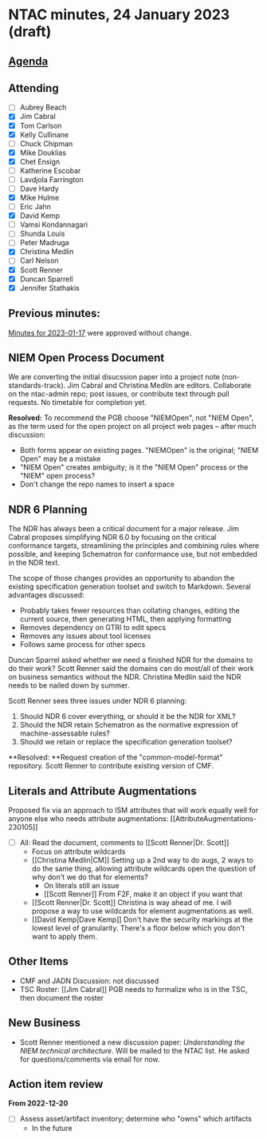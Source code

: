 # NTAC minutes, 24 January 2023 (draft)

## [Agenda](2023-01-10-agenda.md)

## Attending

- [ ] Aubrey Beach
- [x] Jim Cabral
- [x] Tom Carlson
- [x] Kelly Cullinane
- [ ] Chuck Chipman
- [x] Mike Douklias
- [x] Chet Ensign
- [ ] Katherine Escobar
- [ ] Lavdjola Farrington
- [ ] Dave Hardy
- [x] Mike Hulme
- [ ] Eric Jahn
- [x] David Kemp
- [ ] Vamsi Kondannagari
- [ ] Shunda Louis
- [ ] Peter Madruga
- [x] Christina Medlin
- [ ] Carl Nelson
- [x] Scott Renner
- [x] Duncan Sparrell
- [x] Jennifer Stathakis

## **Previous minutes:**  

[Minutes for 2023-01-17](2023-01-17-minutes.md) were approved without change.

## NIEM Open Process Document

We are converting the initial disucssion paper into a project note (non-standards-track).  Jim Cabral and Christina Medlin are editors.  Collaborate on the ntac-admin repo; post issues, or contribute text through pull requests.  No timetable for completion yet.

**Resolved:** To recommend the PGB choose "NIEMOpen", not "NIEM Open", as the term used for the open project on all project web pages – after much discussion:

* Both forms appear on existing pages.  "NIEMOpen" is the original; "NIEM Open" may be a mistake
* "NIEM Open" creates ambiguity; is it the "NIEM Open" process or the "NIEM" open process?
* Don't change the repo names to insert a space

## NDR 6 Planning

The NDR has always been a critical document for a major release.  Jim Cabral proposes simplifying NDR 6.0 by focusing on the critical conformance targets, streamlining the principles and combining rules where possible, and keeping Schematron for conformance use, but not embedded in the NDR text.

The scope of those changes provides an opportunity to abandon the existing specification generation toolset and switch to Markdown.  Several advantages discussed:

- Probably takes fewer resources than collating changes, editing the current source, then generating HTML, then applying formatting
- Removes dependency on GTRI to edit specs
- Removes any issues about tool licenses
- Follows same process for other specs

Duncan Sparrel asked whether we need a finished NDR for the domains to do their work?  Scott Renner said the domains can do most/all of their work on business semantics without the NDR.  Christina Medlin said the NDR needs to be nailed down by summer.

Scott Renner sees three issues under NDR 6 planning:

1. Should NDR 6 cover everything, or should it be the NDR for XML?
2. Should the NDR retain Schematron as the normative expression of machine-assessable rules?
3. Should we retain or replace the specification generation toolset?

**Resolved:  **Request creation of the "common-model-format" repository.  Scott Renner to contribute existing version of CMF.

## Literals and Attribute Augmentations

Proposed fix via an approach to ISM attributes that will work equally well for anyone else who needs attribute augmentations: [[AttributeAugmentations-230105]]

- [ ] All: Read the document, comments to [[Scott Renner|Dr. Scott]]
  - Focus on attribute wildcards
  - [[Christina Medlin|CM]] Setting up a 2nd way to do augs, 2 ways to do the same thing, allowing attribute wildcards open the question of why don't we do that for elements?
    - On literals still an issue
    - [[Scott Renner]] From F2F, make it an object if you want that
  - [[Scott Renner|Dr. Scott]] Christina is way ahead of me.  I will propose a way to use wildcards for element augmentations as well.
  - [[David Kemp|Dave Kemp]] Don't have the security markings at the lowest level of granularity. There's a floor below which you don't want to apply them.

## Other Items

- CMF and JADN Discussion: not discussed
- TSC Roster:  [[Jim Cabral]] PGB needs to formalize who is in the TSC, then document the roster

## New Business

- Scott Renner mentioned a new discussion paper:  *Understanding the NIEM technical architecture*.  Will be mailed to the NTAC list.  He asked for questions/comments via email for now.

## Action item review

**From 2022-12-20**

- [ ] Assess asset/artifact inventory; determine who "owns" which artifacts
  - In the future


